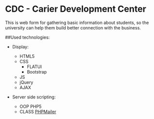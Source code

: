 # CDC - Carier Development Center

This is web form for gathering basic information about students, so the university can help them build better connection with the business.

##Used technologies:

* Display:
    * HTML5
    * CSS
        * FLATUI
        * Bootstrap
    * JS
    * jQuery
    * AJAX

* Server side scripting:
    * OOP PHP5
    * CLASS [PHPMailer](https://github.com/PHPMailer/PHPMailer "GitHub link")